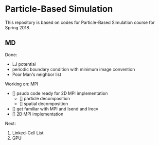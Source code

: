 # Particle-Based Simulation
This repository is based on codes for Particle-Based Simulation course for Spring 2018.
## MD
Done:
- LJ potential
- periodic boundary condition with minimum image convention
- Poor Man's neighbor list

Working on: MPI
- [] psudo code ready for 2D MPI implementation
	- [] particle decomposition
	- [] spatial decomposition
- [] get familiar with MPI and Isend and Irecv
- [] 2D MPI implementation

Next:
1. Linked-Cell List
1. GPU
